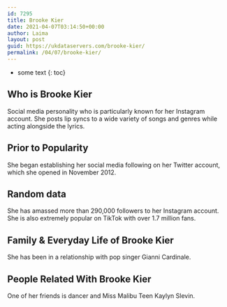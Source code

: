```yaml
---
id: 7295
title: Brooke Kier
date: 2021-04-07T03:14:50+00:00
author: Laima
layout: post
guid: https://ukdataservers.com/brooke-kier/
permalink: /04/07/brooke-kier/
---
```


* some text
{: toc}


## Who is Brooke Kier
                  
                  
                  
Social media personality who is particularly known for her Instagram account. She posts lip syncs to a wide variety of songs and genres while acting alongside the lyrics.  
                  
              
            
              
            
                
                
                
## Prior to Popularity
                  
                  
                  
She began establishing her social media following on her Twitter account, which she opened in November 2012.
                  
              
            
              
            
                
                
                
## Random data
                  
                  
                  
She has amassed more than 290,000 followers to her Instagram account. She is also extremely popular on TikTok with over 1.7 million fans. 
                  
              
            
              
            
                
                
                
## Family & Everyday Life of Brooke Kier
                  
                  
                  
She has been in a relationship with pop singer Gianni Cardinale.
                  
              
            
              
            
                
                
                
## People Related With Brooke Kier
                  
                  
                  
One of her friends is dancer and Miss Malibu Teen Kaylyn Slevin. 
                  
              
            
              
            
                
              
            
              
              
            
            
              
            
          
          
          
